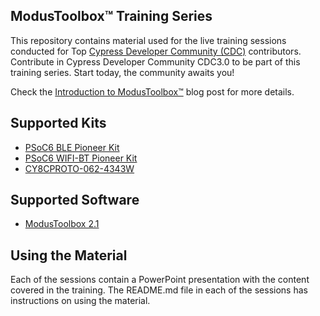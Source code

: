 ## ModusToolbox&trade; Training Series

This repository contains material used for the live training sessions conducted for Top [Cypress Developer Community (CDC)](https://community.cypress.com/welcome) contributors. Contribute in Cypress Developer Community CDC3.0 to be part of this training series.  Start today, the community awaits you! 

Check the [Introduction to ModusToolbox&trade;](https://community.cypress.com/t5/ModusToolbox-Blog/Session-1-Introduction-to-ModusToolbox-2-x/ba-p/247114) blog post for more details. 

## Supported Kits
*	[PSoC6 BLE Pioneer Kit](https://www.cypress.com/documentation/development-kitsboards/psoc-6-ble-pioneer-kit-cy8ckit-062-ble)
*	[PSoC6 WIFI-BT Pioneer Kit](https://www.cypress.com/documentation/development-kitsboards/psoc-6-wifi-bt-pioneer-kit-cy8ckit-062-wifi-bt)
*	[CY8CPROTO-062-4343W](https://www.cypress.com/documentation/development-kitsboards/psoc-6-wi-fi-bt-prototyping-kit-cy8cproto-062-4343w)


## Supported Software
* [ModusToolbox 2.1](https://www.cypress.com/products/modustoolbox-software-environment)


## Using the Material
Each of the sessions contain a PowerPoint presentation with the content covered in the training. The README.md file in each of the sessions has instructions on using the material. 






